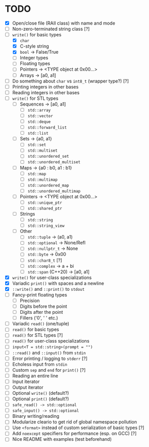 # TODO

* [x] Open/close file (RAII class) with name and mode
* [ ] Non-zero-terminated string class [?]
* [ ] `write()` for basic types
	* [x] `char`
	* [x] C-style string
	* [x] `bool` -> False/True
	* [ ] Integer types
	* [ ] Floating types
	* [ ] Pointers -> <TYPE object at 0x00...>
	* [ ] Arrays -> [a0, a1]
* [ ] Do something about `char` vs `int8_t` (wrapper type?) [?]
* [ ] Printing integers in other bases
* [ ] Reading integers in other bases
* [ ] `write()` for STL types
	* [ ] Sequences -> [a0, a1]
		* [ ] `std::array`
		* [ ] `std::vector`
		* [ ] `std::deque`
		* [ ] `std::forward_list`
		* [ ] `std::list`
	* [ ] Sets -> {a0, a1}
		* [ ] `std::set`
		* [ ] `std::multiset`
		* [ ] `std::unordered_set`
		* [ ] `std::unordered_multiset`
	* [ ] Maps -> {a0 : b0, a1 : b1}
		* [ ] `std::map`
		* [ ] `std::multimap`
		* [ ] `std::unordered_map`
		* [ ] `std::unordered_multimap`
	* [ ] Pointers -> <TYPE object at 0x00...>
		* [ ] `std::unique_ptr`
		* [ ] `std::shared_ptr`
	* [ ] Strings
		* [ ] `std::string`
		* [ ] `std::string_view`
	* [ ] Other
		* [ ] `std::tuple` -> (a0, a1)
		* [ ] `std::optional` -> None/Refl
		* [ ] `std::nullptr_t` -> None
		* [ ] `std::byte` -> 0x00
		* [ ] `std::char8_t` [?]
		* [ ] `std::complex` -> a + bi
		* [ ] `std::span` (C++20) -> [a0, a1]
* [x] `write()` for user-class specializations
* [x] Variadic `print()` with spaces and a newline
* [x] `::write()` and `::print()` to `stdout`
* [ ] Fancy-print floating types
	* [ ] Precision
	* [ ] Digits before the point
	* [ ] Digits after the point
	* [ ] Fillers ('0', ' ' etc.)
* [ ] Variadic `read()` (one/tuple)
* [ ] `read()` for basic types
* [ ] `read()` for STL types [?]
* [ ] `read()` for user-class specializations
* [ ] `input<T = std::string>(prompt = "")`
* [ ] `::read()` and `::input()` from `stdin`
* [ ] Error printing / logging to `stderr` [?]
* [ ] Echoless input from `stdin`
* [ ] Custom `sep` and `end` for `print()` [?]
* [ ] Reading an entire line
* [ ] Input iterator
* [ ] Output iterator
* [ ] Optional `write()` (default?)
* [ ] Optional `print()` (default?)
* [ ] `safe_read() -> std::optional`
* [ ] `safe_input() -> std::optional`
* [ ] Binary writing/reading
* [ ] Modularize cleario to get rid of global namespace pollution
* [ ] Use `<format>` instead of custom serialization of basic types [?]
* [ ] Add `noexcept` specifiers for performance (esp. on GCC) [?]
* [ ] Nice README with examples (test beforehand)
